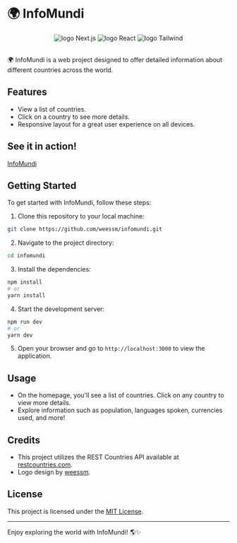 # 🌍 InfoMundi

<div align="center">
  <img
    src='https://img.shields.io/badge/Next.js-black?style=flat-square&logo=next.js'
    alt='logo Next.js'
  >
  <img
    src="https://img.shields.io/badge/React-black?style=flat-square&logo=react"
    alt='logo React'
  >
  <img
    src="https://img.shields.io/badge/Tailwind-black?style=flat-square&logo=tailwindcss"
    alt='logo Tailwind'
  >
</div>
</br>

🌍 InfoMundi is a web project designed to offer detailed information about different countries across the world.

## Features

- View a list of countries.
- Click on a country to see more details.
- Responsive layout for a great user experience on all devices.

## See it in action!

[InfoMundi](http://infomundi.vercel.app/)

## Getting Started

To get started with InfoMundi, follow these steps:

1. Clone this repository to your local machine:

```bash
git clone https://github.com/weessm/infomundi.git
```

2. Navigate to the project directory:

```bash
cd infomundi
```

3. Install the dependencies:

```bash
npm install
# or
yarn install
```

4. Start the development server:

```bash
npm run dev
# or
yarn dev
```

5. Open your browser and go to `http://localhost:3000` to view the application.

## Usage

- On the homepage, you'll see a list of countries. Click on any country to view more details.
- Explore information such as population, languages spoken, currencies used, and more!

## Credits

- This project utilizes the REST Countries API available at [restcountries.com](https://restcountries.com/).
- Logo design by [weessm](https://github.com/weessm).

## License

This project is licensed under the [MIT License](LICENSE).

---

Enjoy exploring the world with InfoMundi! 🌎✨
